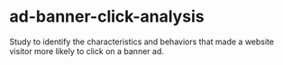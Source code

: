 # ad-banner-click-analysis
Study to identify the characteristics and behaviors that made a website visitor more likely to click on a banner ad.
